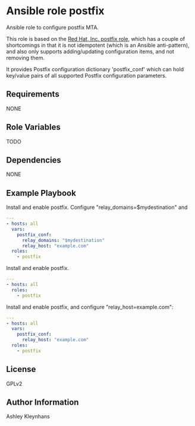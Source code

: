 # Ansible role postfix

Ansible role to configure postfix MTA.

This role is based on the [Red Hat, Inc. postfix role](https://github.com/linux-system-roles/postfix),
which has a couple of shortcomings in that it is not idempotent (which is an Ansible anti-pattern),
and also only supports adding/updating configuration items, and not removing them.

It provides Postfix configuration dictionary 'postfix_conf' which can hold key/value pairs of
all supported Postfix configuration parameters.

## Requirements

NONE

## Role Variables

TODO

## Dependencies

NONE

## Example Playbook

Install and enable postfix. Configure "relay_domains=$mydestination" and

```yaml
---
- hosts: all
  vars:
    postfix_conf:
      relay_domains: "$mydestination"
      relay_host: "example.com"
  roles:
    - postfix
```

Install and enable postfix.

```yaml
---
- hosts: all
  roles:
    - postfix
```

Install and enable postfix, and configure "relay_host=example.com":

```yaml
---
- hosts: all
  vars:
    postfix_conf:
      relay_host: "example.com"
  roles:
    - postfix
```

## License

GPLv2

## Author Information

Ashley Kleynhans
